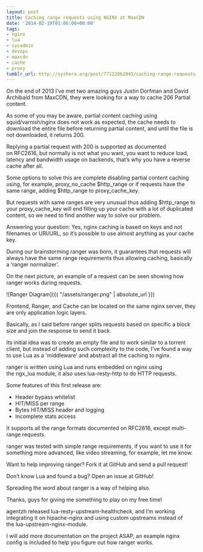 ```yaml
---
layout: post
title: Caching range requests using NGINX at MaxCDN
date: '2014-02-19T01:06:00+00:00'
tags:
- nginx
- lua
- sysadmin
- devops
- maxcdn
- cache
- proxy
tumblr_url: http://syshero.org/post/77122862845/caching-range-requests-using-nginx-at-maxcdn
---
```

On the end of 2013 I’ve met two amazing guys Justin Dorfman and David Archibald from MaxCDN, they were looking for a way to cache 206 Partial content.

As some of you may be aware, partial content caching using squid/varnish/nginx does not work as expected, the cache needs to download the entire file before returning partial content, and until the file is not downloaded, it returns 200.

Replying a partial request with 200 is supported as documented on RFC2616, but normally is not what you want, you want to reduce load, latency and bandwidth usage on backends, that’s why you have a reverse cache after all.

Some options to solve this are complete disabling partial content caching using, for example, proxy_no_cache $http_range or if requests have the same range, adding $http_range to proxy_cache_key.

But requests with same ranges are very unusual thus adding $http_range to your proxy_cache_key will end filling up your cache with a lot of duplicated content, so we need to find another way to solve our problem.

Answering your question: Yes, nginx caching is based on keys and not filenames or URI/URL, so it’s possible to use almost anything as your cache key.

During our brainstorming ranger was born, it guarantees that requests will always have the same range requirements thus allowing caching, basically a ‘ranger normalizer’.

On the next picture, an example of a request can be seen showing how ranger works during requests.


![Ranger Diagram]({{ "/assets/ranger.png" | absolute_url }})

Frontend, Ranger, and Cache can be located on the same nginx server, they are only application logic layers.

Basically, as I said before ranger splits requests based on specific a block size and join the response to send it back.

Its initial idea was to create an empty file and to work similar to a torrent client, but instead of adding such complexity to the code, I’ve found a way to use Lua as a 'middleware' and abstract all the caching to nginx.

ranger is written using Lua and runs embedded on nginx using the ngx_lua module, it also uses lua-resty-http to do HTTP requests.

Some features of this first release are:
- Header bypass whitelist
- HIT/MISS per range
- Bytes HIT/MISS header and logging
- Incomplete stats access

It supports all the range formats documented on RFC2616, except multi-range requests.

ranger was tested with simple range requirements, if you want to use it for something more advanced, like video streaming, for example, let me know.

Want to help improving ranger? Fork it at GitHub and send a pull request!

Don’t know Lua and found a bug? Open an issue at GitHub!

Spreading the word about ranger is a way of helping also.

Thanks, guys for giving me something to play on my free time!

agentzh released lua-resty-upstream-healthcheck, and I’m working integrating it on hipache-nginx and using custom upstreams instead of the lua-upstream-nginx-module.

I will add more documentation on the project ASAP, an example nginx config is included to help you figure out how ranger works.
